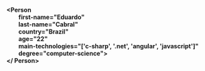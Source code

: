 **<Person**  
  **first-name="Eduardo"**  
  **last-name="Cabral"**  
  **country="Brazil"**  
  **age="22"**  
  **main-technologies="['c-sharp', '.net', 'angular', 'javascript']"**  
  **degree="computer-science">**  
**</ Person>**
